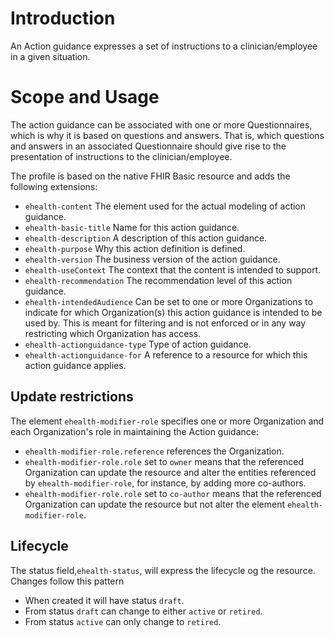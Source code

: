 # Introduction
An Action guidance expresses a set of instructions to a clinician/employee in a given situation.

# Scope and Usage
The action guidance can be associated with one or more Questionnaires, which is why it is based on questions and answers. That is, which questions and answers in an associated Questionnaire should give rise to the presentation of instructions to the clinician/employee.

The profile is based on the native FHIR Basic resource and adds the following extensions:
* `ehealth-content` The element used for the actual modeling of action guidance.
* `ehealth-basic-title` Name for this action guidance.
* `ehealth-description` A description of this action guidance.
* `ehealth-purpose` Why this action definition is defined.
* `ehealth-version` The business version of the action guidance.
* `ehealth-useContext` The context that the content is intended to support.
* `ehealth-recommendation` The recommendation level of this action guidance.
* `ehealth-intendedAudience` Can be set to one or more Organizations to indicate for which Organization(s) this action guidance is intended to be used by. This is meant for filtering and is not enforced or in any way restricting which Organization has access.
* `ehealth-actionguidance-type` Type of action guidance.
* `ehealth-actionguidance-for` A reference to a resource for which this action guidance applies.

## Update restrictions
The element `ehealth-modifier-role` specifies one or more Organization and each Organization's role in maintaining
the Action guidance:

* `ehealth-modifier-role.reference` references the Organization.
* `ehealth-modifier-role.role` set to `owner` means that the referenced Organization can update the resource
  and alter the entities referenced by `ehealth-modifier-role`, for instance, by adding more co-authors.
* `ehealth-modifier-role.role` set to `co-author` means that the referenced Organization can update the resource
  but not alter the element `ehealth-modifier-role`.

## Lifecycle
The status field,`ehealth-status`, will express the lifecycle og the resource. Changes follow this pattern
  - When created it will have status `draft`.
  - From status `draft` can change to either `active` or `retired`.
  - From status `active` can only change to `retired`.